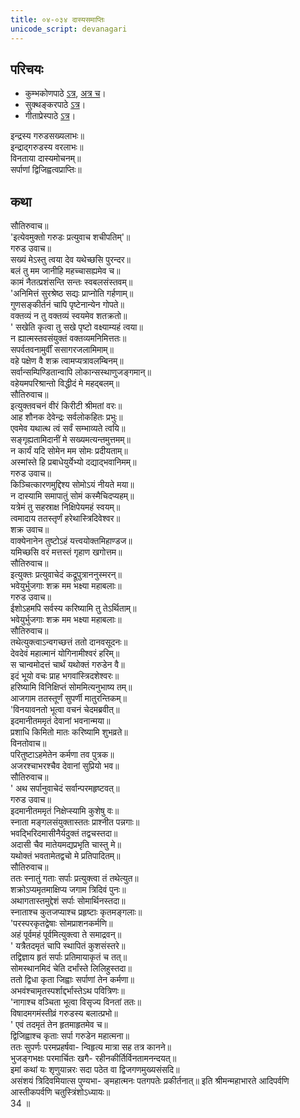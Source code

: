 ```yaml
---  
title: ०४-०३४ दास्यसमाप्तिः
unicode_script: devanagari
---  
```


## परिचयः
- कुम्भकोणपाठे [ऽत्र](https://archive.org/details/mahAbhArata-kumbhakoNam/page/n369), [अत्र च](https://sanskritdocuments.org/mirrors/mahabharata/mbhK/mahabharata-k-01-sa.html)।
- सुक्थङ्करपाठे [ऽत्र](http://bombay.indology.info/mahabharata/text/UD/MBh01.txt)।
- गीताप्रेस्पाठे [ऽत्र](https://archive.org/stream/mahabharata01ramauoft#page/564/mode/2up)।

इन्द्रस्य गरुडसख्यलाभः॥  
इन्द्राद्गरुडस्य वरलाभः॥  
विनताया दास्यमोचनम्॥  
सर्पाणां द्विजिह्वत्वप्राप्तिः॥  

## कथा


सौतिरुवाच॥  
'इत्येवमुक्तो गरुडः प्रत्युवाच शचीपतिम्'॥  
गरुड उवाच॥  
सख्यं मेऽस्तु त्वया देव यथेच्छसि पुरन्दर॥  
बलं तु मम जानीहि महच्चासह्यमेव च॥  
कामं नैतत्प्रशंसन्ति सन्तः स्वबलसंस्तवम्॥  
'अनिमित्तं सुरश्रेष्ठ सद्यः प्राप्नोति गर्हणाम्॥  
गुणसङ्कीर्तनं चापि पृष्टेनान्येन गोपते॥  
वक्तव्यं न तु वक्तव्यं स्वयमेव शतक्रतो॥  
' सखेति कृत्वा तु सखे पृष्टो वक्ष्याम्यहं त्वया॥  
न ह्यात्मस्तवसंयुक्तं वक्तव्यमनिमित्ततः॥  
सपर्वतवनामुर्वीं ससागरजलामिमाम्॥  
वहे पक्षेण वै शक्र त्वामप्यत्रावलम्बिनम्॥  
सर्वान्सम्पिण्डितान्वापि लोकान्सस्थाणुजङ्गमान्॥  
वहेयमपरिश्रान्तो विद्धीदं मे महद्बलम्॥  
सौतिरुवाच॥  
इत्युक्तवचनं वीरं किरीटी श्रीमतां वरः॥  
आह शौनक देवेन्द्रः सर्वलोकहितः प्रभुः॥  
एवमेव यथात्थ त्वं सर्वं सम्भाव्यते त्वयि॥  
सङ्गृह्यतामिदानीं मे सख्यमत्यन्तमुत्तमम्॥  
न कार्यं यदि सोमेन मम सोमः प्रदीयताम्॥  
अस्मांस्ते हि प्रबाधेयुर्येभ्यो दद्याद्भवानिमम्॥  
गरुड उवाच॥  
किञ्चित्कारणमुद्दिश्य सोमोऽयं नीयते मया॥  
न दास्यामि समापातुं सोमं कस्मैचिदप्यहम्॥  
यत्रेमं तु सहस्राक्ष निक्षिपेयमहं स्वयम्॥  
त्वमादाय ततस्तृर्णं हरेथास्त्रिदिवेश्वर॥  
शक्र उवाच॥  
वाक्येनानेन तुष्टोऽहं यत्त्वयोक्तमिहाण्डज॥  
यमिच्छसि वरं मत्तस्तं गृहाण खगोत्तम॥  
सौतिरुवाच॥  
इत्युक्तः प्रत्युवाचेदं कद्रूपुत्राननुस्मरन्॥  
भवेयुर्भुजगाः शक्र मम भक्ष्या महाबलाः॥  
गरुड उवाच॥  
ईशोऽहमपि सर्वस्य करिष्यामि तु तेऽर्थिताम्॥  
भवेयुर्भुजगाः शक्र मम भक्ष्या महाबलाः॥  
सौतिरुवाच॥  
तथेत्युक्त्वाऽन्वगच्छत्तं ततो दानवसूदनः॥  
देवदेवं महात्मानं योगिनामीश्वरं हरिम्॥  
स चान्वमोदत्तं चार्थं यथोक्तं गरुडेन वै॥  
इदं भूयो वचः प्राह भगवांस्त्रिदशेश्वरः॥  
हरिष्यामि विनिक्षिप्तं सोममित्यनुभाष्य तम्॥  
आजगाम ततस्तूर्णं सुपर्णी मातुरन्तिकम्॥  
'विनयावनतो भूत्वा वचनं चेदमब्रवीत्॥  
इदमानीतममृतं देवानां भवनान्मया॥  
प्रशाधि किमितो मातः करिष्यामि शुभव्रते॥  
विनतोवाच॥  
परितुष्टाऽहमेतेन कर्मणा तव पुत्रक॥  
अजरश्चाभरश्चैव देवानां सुप्रियो भव॥  
सौतिरुवाच॥  
' अथ सर्पानुवाचेदं सर्वान्परमहृष्टवत्॥  
गरुड उवाच॥  
इदमानीतममृतं निक्षेप्स्यामि कुशेषु वः॥  
स्नाता मङ्गलसंयुक्तास्ततः प्राश्नीत पन्नगाः॥  
भवद्भिरिदमासीनैर्यदुक्तं तद्वचस्तदा॥  
अदासी चैव मातेयमद्यप्रभृति चास्तु मे॥  
यथोक्तं भवतामेतद्वचो मे प्रतिपादितम्॥  
सौतिरुवाच॥  
ततः स्नातुं गताः सर्पाः प्रत्युक्त्वा तं तथेत्युत॥  
शक्रोऽप्यमृतमाक्षिप्य जगाम त्रिदिवं पुनः॥  
अथागतास्तमुद्देशं सर्पाः सोमार्थिनस्तदा॥  
स्नाताश्च कुतजप्याश्च प्रहृष्टाः कृतमङ्गलाः॥  
'परस्परकृतद्वेषाः सोमप्राशनकर्मणि॥  
अहं पूर्वमहं पूर्वमित्युक्त्वा ते समाद्रवन्॥  
' यत्रैतदमृतं चापि स्थापितं कुशसंस्तरे॥  
तद्विज्ञाय हृतं सर्पाः प्रतिमायाकृतं च तत्॥  
सोमस्थानमिदं चेति दर्भांस्ते लिलिहुस्तदा॥  
ततो द्विधा कृता जिह्वाः सर्पाणां तेन कर्मणा॥  
अभवंश्चामृतस्पर्शाद्दर्भास्तेऽथ पवित्रिणः॥  
'नागाश्च वञ्चिता भूत्वा विसृज्य विनतां ततः॥  
विषादमगमंस्तीव्रं गरुडस्य बलात्प्रभो॥  
' एवं तदमृतं तेन हृतमाहृतमेव च॥  
द्विजिह्वाश्च कृताः सर्पा गरुडेन महात्मना॥  
ततः सुपर्णः परमप्रहर्षवा\- न्विहृत्य मात्रा सह तत्र कानने॥  
भुजङ्गभक्षः परमार्चितः खगै\- रहीनकीर्तिर्विनतामनन्दयत्॥  
इमां कथां यः शृणुयान्नरः सदा पठेत वा द्विजगणमुख्यसंसदि॥  
असंशयं त्रिदिवमियात्स पुण्यभा\- ङ्महात्मनः पतगपतेः प्रकीर्तनात्॥ इति श्रीमन्महाभारते आदिपर्वणि आस्तीकपर्वणि चतुस्त्रिंशोऽध्यायः॥  
34 ॥  

